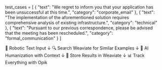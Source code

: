 test_cases = [
      {
          "text": "We regret to inform you that your application has been unsuccessful at this time.",
          "category": "corporate_email"
      },
      {
          "text": "The implementation of the aforementioned solution requires comprehensive analysis of existing infrastructure.",
          "category": "technical"
      },
      {
          "text": "Pursuant to our previous correspondence, please be advised that the meeting has been rescheduled.",
          "category": "formal_communication"
      }
  ]


🤖 Robotic Text Input
       ↓
🔍 Search Weaviate for Similar Examples
       ↓
🧠 AI Humanization with Context
       ↓
💾 Store Results in Weaviate
       ↓
📊 Track Everything with Opik